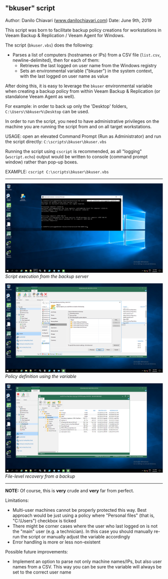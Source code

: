 "bkuser" script
---------------

Author: Danilo Chiavari (www.danilochiavari.com)
Date:   June 9th, 2019

This script was born to facilitate backup policy creations for workstations in Veeam Backup & Replication / Veeam Agent for Windows.

The script (`bkuser.vbs`) does the following:

  -  Parses a list of computers (hostnames or IPs) from a CSV file (`list.csv`, newline-delimited), then for each of them:
  	  -  Retrieves the last logged on user name from the Windows registry
	  -  Sets an environmental variable ("bkuser") in the system context, with the last logged on user name as value

After doing this, it is easy to leverage the `bkuser` environmental variable when creating a backup policy from within Veeam Backup & Replication (or standalone Veeam Agent as well).

For example: in order to back up only the 'Desktop' folders, `C:\Users\%bkuser%\Desktop` can be used.

In order to run the script, you need to have administrative privileges on the machine you are running the script from and on all target workstations.

USAGE: open an elevated Command Prompt (Run as Administrator) and run the script directly: `C:\scripts\bkuser\bkuser.vbs`

Running the script using `cscript` is recommended, as all "logging" (`wscript.echo`) output would be written to console (command prompt window) rather than pop-up boxes.

EXAMPLE: `cscript C:\scripts\bkuser\bkuser.vbs`

---------------

![script execution from the backup server](bkuser-script-vbr95.png)
_Script execution from the backup server_

![policy definition using the variable](bkuser-policy-objects-vbr95.png)
_Policy definition using the variable_

![file-level recovery from a backup](bkuser-FLR-win10-01.png)
_File-level recovery from a backup_

---------------

__NOTE:__ Of course, this is __very__ crude and __very__ far from perfect. 

Limitations:
- Multi-user machines cannot be properly protected this way. Best approach would be just using a policy where "Personal files" (that is, "C:\Users") checkbox is ticked
- There might be corner cases where the user who last logged on is not the "main" user (e.g. a technician). In this case you should manually re-run the script or manually adjust the variable accordingly
- Error handling is more or less non-existent

Possible future improvements:
- Implement an option to parse not only machine names/IPs, but also user names from a CSV. This way you can be sure the variable will always be set to the correct user name
